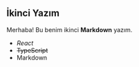 ## İkinci Yazım

Merhaba! Bu benim ikinci **Markdown** yazım.

- *React*
- ~~TypeScript~~
- Markdown
